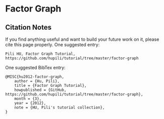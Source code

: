 # Factor Graph

## Citation Notes

If you find anything useful and want to build 
your future work on it, please cite this page properly. 
One suggested entry:

```
Pili HU, Factor Graph Tutorial, https://github.com/hupili/tutorial/tree/master/factor-graph
```

One suggested BibTex entry:

```
@MISC{hu2012-factor-graph,
	author = {Hu, Pili},
	title = {Factor Graph Tutorial},
	howpublished = {GitHub, https://github.com/hupili/tutorial/tree/master/factor-graph},
	month = {3},
	year = {2012},
	note = {HU, Pili's tutorial collection},
}
```
